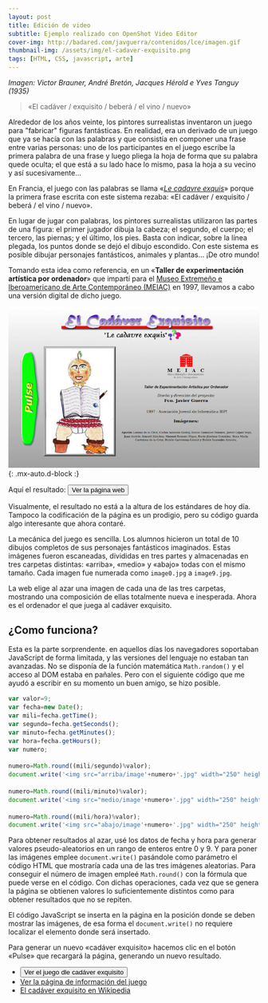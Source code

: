 ```yaml
---
layout: post
title: Edición de video
subtitle: Ejemplo realizado con OpenShot Video Editor
cover-img: http://badared.com/javguerra/contenidos/lce/imagen.gif
thumbnail-img: /assets/img/el-cadaver-exquisito.png
tags: [HTML, CSS, javascript, arte]
---
```

_Imagen: Victor Brauner, André Bretón, Jacques Hérold e Yves Tanguy (1935)_

>«El cadáver / exquisito / beberá / el vino / nuevo»

Alrededor de los años veinte, los pintores surrealistas inventaron un juego para "fabricar" figuras fantásticas. En realidad, era un derivado de un juego que ya se hacía con las palabras y que consistía en componer una frase entre varias personas: uno de los participantes en el juego escribe la primera palabra de una frase y luego pliega la hoja de forma que su palabra quede oculta; el que está a su lado hace lo mismo, pasa la hoja a su vecino y así sucesivamente... 

En Francia, el juego con las palabras se llama «[_Le cadavre exquis_](https://es.wikipedia.org/wiki/Cad%C3%A1ver_exquisito)» porque la primera frase escrita con este sistema rezaba: «El cadáver / exquisito / beberá / el vino / nuevo».

En lugar de jugar con palabras, los pintores surrealistas utilizaron las partes de una figura: el primer jugador dibuja la cabeza; el segundo, el cuerpo; el tercero, las piernas; y el último, los pies. Basta con indicar, sobre la línea plegada, los puntos donde se dejó el dibujo escondido. Con este sistema es posible dibujar personajes fantásticos, animales y plantas... ¡De otro mundo!

Tomando esta idea como referencia, en un «**Taller de experimentación artística por ordenador**» que impartí para el [Museo Extremeño e Iberoamericano de Arte Contemporáneo (MEIAC)](https://meiac.es) en 1997, llevamos a cabo una versión digital de dicho juego.

![Página web](/assets/img/el-cadaver-exquisito.png){: .mx-auto.d-block :}

Aquí el resultado: [<button>Ver la página web</button>](http://badared.com/javguerra/contenidos/lce/juego.htm)

Visualmente, el resultado no está a la altura de los estándares de hoy día. Tampoco la codificación de la página es un prodigio, pero su código guarda algo interesante que ahora contaré.

La mecánica del juego es sencilla. Los alumnos hicieron un total de 10 dibujos completos de sus personajes fantásticos imaginados. Estas imágenes fueron escaneadas, divididas en tres partes y almacenadas en tres carpetas distintas: «arriba», «medio» y «abajo» todas con el mismo tamaño. Cada imagen fue numerada como ```image0.jpg``` a ```image9.jpg```.

La web elige al azar una imagen de cada una de las tres carpetas, mostrando una composición de ellas totalmente nueva e inesperada. Ahora es el ordenador el que juega al cadáver exquisito.

## ¿Como funciona?

Esta es la parte sorprendente. en aquellos días los navegadores soportaban JavaScript de forma limitada, y las versiones del lenguaje no estaban tan avanzadas. No se disponía de la función matemática ```Math.random()``` y el acceso al DOM estaba en pañales. Pero con el siguiente código que me ayudó a escribir en su momento un buen amigo, se hizo posible.

```javascript
var valor=9;
var fecha=new Date();
var mili=fecha.getTime();	    
var segundo=fecha.getSeconds();
var minuto=fecha.getMinutes();	    
var hora=fecha.getHours();
var numero;

numero=Math.round((mili/segundo)%valor);
document.write('<img src="arriba/image'+numero+'.jpg" width="250" height="130"><br>');
	    
numero=Math.round((mili/minuto)%valor);
document.write('<img src="medio/image'+numero+'.jpg" width="250" height="130"><br>');

numero=Math.round((mili/hora)%valor);
document.write('<img src="abajo/image'+numero+'.jpg" width="250" height="130"><br>');
```

Para obtener resultados al azar, usé los datos de fecha y hora para generar valores pseudo-aleatorios en un rango de enteros entre 0 y 9. Y para poner las imágenes emplee ```document.write()``` pasándole como parámetro el código HTML que mostraría cada una de las tres imágenes aleatorias. Para conseguir el número de imagen empleé ```Math.round()``` con la fórmula que puede verse en el código. Con dichas operaciones, cada vez que se genera la página se obtienen valores lo suficientemente distintos como para obtener resultados que no se repiten.

El código JavaScript se inserta en la página en la posición donde se deben mostrar las imágenes, de esa forma el ```document.write()``` no requiere localizar el elemento donde será insertado.

Para generar un nuevo «cadáver exquisito» hacemos clic en el botón «Pulse» que recargará la página, generando un nuevo resultado.

* [<button>Ver el juego dle cadáver exquisito</button>](http://badared.com/javguerra/contenidos/lce/juego.htm)
* [Ver la página de información del juego](http://badared.com/javguerra/contenidos/lce/juego.htm)
* [El cadáver exquisito en Wikipedia](https://es.wikipedia.org/wiki/Cad%C3%A1ver_exquisito)